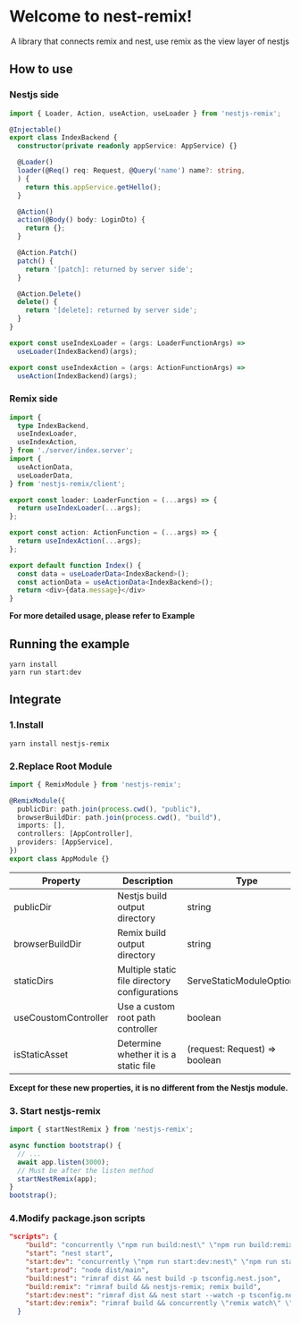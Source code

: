 # Welcome to nest-remix!

<center>A library that connects remix and nest, use remix as the view layer of nestjs</center>

## How to use

### Nestjs side
```typescript
import { Loader, Action, useAction, useLoader } from 'nestjs-remix';

@Injectable()
export class IndexBackend {
  constructor(private readonly appService: AppService) {}

  @Loader()
  loader(@Req() req: Request, @Query('name') name?: string,
  ) {
    return this.appService.getHello();
  }

  @Action()
  action(@Body() body: LoginDto) {
    return {};
  }

  @Action.Patch()
  patch() {
    return '[patch]: returned by server side';
  }

  @Action.Delete()
  delete() {
    return '[delete]: returned by server side';
  }
}

export const useIndexLoader = (args: LoaderFunctionArgs) =>
  useLoader(IndexBackend)(args);

export const useIndexAction = (args: ActionFunctionArgs) =>
  useAction(IndexBackend)(args);
```

### Remix side

```typescript
import {
  type IndexBackend,
  useIndexLoader,
  useIndexAction,
} from './server/index.server';
import {
  useActionData,
  useLoaderData,
} from 'nestjs-remix/client';

export const loader: LoaderFunction = (...args) => {
  return useIndexLoader(...args);
};

export const action: ActionFunction = (...args) => {
  return useIndexAction(...args);
};

export default function Index() {
  const data = useLoaderData<IndexBackend>();
  const actionData = useActionData<IndexBackend>();
  return <div>{data.message}</div>
}
```
<b>For more detailed usage, please refer to Example</b>

## Running the example

```
yarn install
yarn run start:dev
```

## Integrate

### 1.Install

```
yarn install nestjs-remix
```

### 2.Replace Root Module

```typescript
import { RemixModule } from 'nestjs-remix';

@RemixModule({
  publicDir: path.join(process.cwd(), "public"),
  browserBuildDir: path.join(process.cwd(), "build"),
  imports: [],
  controllers: [AppController],
  providers: [AppService],
})
export class AppModule {}
```

|  Property   | Description  | Type | Required |
|  ----  |  ----  |  ----  |  ----  |
| publicDir | Nestjs build output directory | string | true |
| browserBuildDir | Remix build output directory | string | true |
| staticDirs | Multiple static file directory configurations | ServeStaticModuleOptions[] | false |
| useCoustomController | Use a custom root path controller | boolean | false |
| isStaticAsset | Determine whether it is a static file | (request: Request) => boolean | false

<b>Except for these new properties, it is no different from the Nestjs module.</b>

### 3. Start nestjs-remix

```typescript
import { startNestRemix } from 'nestjs-remix';

async function bootstrap() {
  // ...
  await app.listen(3000);
  // Must be after the listen method
  startNestRemix(app);
}
bootstrap();
```

### 4.Modify package.json scripts

```json
"scripts": {
    "build": "concurrently \"npm run build:nest\" \"npm run build:remix\" -n \"NEST,REMIX\"",
    "start": "nest start",
    "start:dev": "concurrently \"npm run start:dev:nest\" \"npm run start:dev:remix\" -n \"NEST,REMIX\"",
    "start:prod": "node dist/main",
    "build:nest": "rimraf dist && nest build -p tsconfig.nest.json",
    "build:remix": "rimraf build && nestjs-remix; remix build",
    "start:dev:nest": "rimraf dist && nest start --watch -p tsconfig.nest.json",
    "start:dev:remix": "rimraf build && concurrently \"remix watch\" \"nestjs-remix -w\""
  }
```





